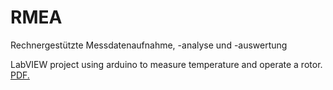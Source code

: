 # RMEA
Rechnergestützte Messdatenaufnahme, -analyse und -auswertung

LabVIEW project using arduino to measure temperature and operate a rotor. [PDF.](https://github.com/lucasmoreira/RMEA/blob/master/Gomes_Lucas_7510598.pdf)
